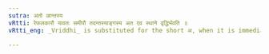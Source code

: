 ```yaml
---
sutra: अतो ल्रान्तस्य
vRtti: रेफलकारौ यावतः समीपौ तदन्तस्याङ्गस्य अत एव स्थाने वृद्धिर्भवति ॥
vRtti_eng: _Vriddhi_ is substituted for the short अ, when it is immediately followed by the final र् or ल् of a root, before the _Parasmaipada_ s-Aorist.

---
```

